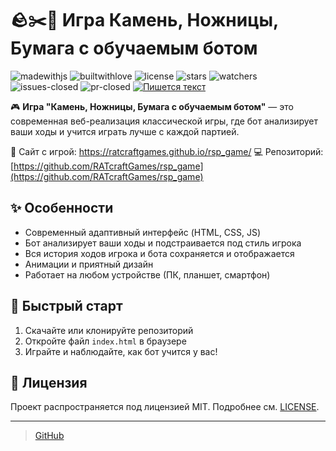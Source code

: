 # 🪨✂️📄 Игра Камень, Ножницы, Бумага с обучаемым ботом

![madewithjs](http://ForTheBadge.com/images/badges/made-with-javascript.svg) ![builtwithlove](http://ForTheBadge.com/images/badges/built-with-love.svg) ![license](https://img.shields.io/github/license/RATcraftGames/rsp_game.svg)
![stars](https://img.shields.io/github/stars/RATcraftGames/rsp_game.svg) ![watchers](https://img.shields.io/github/watchers/RATcraftGames/rsp_game.svg) ![issues-closed](https://img.shields.io/github/issues-closed/RATcraftGames/rsp_game.svg) ![pr-closed](https://img.shields.io/github/issues-pr-closed/RATcraftGames/rsp_game.svg)
[![Пишется текст](https://readme-typing-svg.demolab.com?font=Fira+Code&pause=1000&width=435&lines=dev%3A+RATcraft)](https://git.io/typing-svg)

🎮 **Игра "Камень, Ножницы, Бумага с обучаемым ботом"** — это современная веб-реализация классической игры, где бот анализирует ваши ходы и учится играть лучше с каждой партией.

🔗 Сайт c игрой: https://ratcraftgames.github.io/rsp_game/
💻 Репозиторий: [https://github.com/RATcraftGames/rsp_game](https://github.com/RATcraftGames/rsp_game)

## ✨ Особенности

- Современный адаптивный интерфейс (HTML, CSS, JS)
- Бот анализирует ваши ходы и подстраивается под стиль игрока
- Вся история ходов игрока и бота сохраняется и отображается
- Анимации и приятный дизайн
- Работает на любом устройстве (ПК, планшет, смартфон)

## 🚀 Быстрый старт

1. Скачайте или клонируйте репозиторий
2. Откройте файл `index.html` в браузере
3. Играйте и наблюдайте, как бот учится у вас!

## 📄 Лицензия

Проект распространяется под лицензией MIT. Подробнее см. [LICENSE](LICENSE).

---

> [GitHub](https://github.com/RATcraftGames/rsp_game) 
